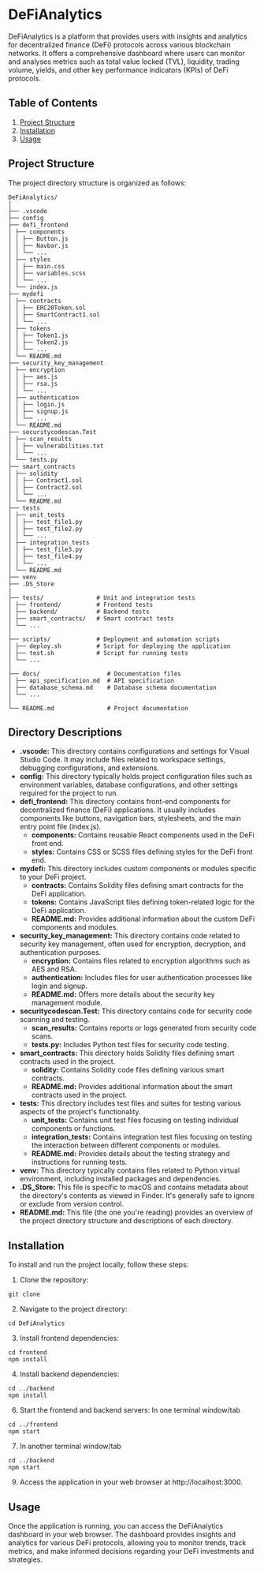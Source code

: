 # DeFiAnalytics

DeFiAnalytics is a platform that provides users with insights and analytics for decentralized finance (DeFi) protocols across various blockchain networks. It offers a comprehensive dashboard where users can monitor and analyses metrics such as total value locked (TVL), liquidity, trading volume, yields, and other key performance indicators (KPIs) of DeFi protocols.

## Table of Contents
1. [Project Structure](#project-structure)
2. [Installation](#installation)
3. [Usage](#usage)

## Project Structure

The project directory structure is organized as follows:

```
DeFiAnalytics/
│
├── .vscode
├── config
├── defi_frontend
│ ├── components
│ │ ├── Button.js
│ │ ├── Navbar.js
│ │ └── ...
│ ├── styles
│ │ ├── main.css
│ │ ├── variables.scss
│ │ └── ...
│ └── index.js
├── mydefi
│ ├── contracts
│ │ ├── ERC20Token.sol
│ │ ├── SmartContract1.sol
│ │ └── ...
│ ├── tokens
│ │ ├── Token1.js
│ │ ├── Token2.js
│ │ └── ...
│ └── README.md
├── security_key_management
│ ├── encryption
│ │ ├── aes.js
│ │ ├── rsa.js
│ │ └── ...
│ ├── authentication
│ │ ├── login.js
│ │ ├── signup.js
│ │ └── ...
│ └── README.md
├── securitycodescan.Test
│ ├── scan_results
│ │ ├── vulnerabilities.txt
│ │ └── ...
│ └── tests.py
├── smart_contracts
│ ├── solidity
│ │ ├── Contract1.sol
│ │ ├── Contract2.sol
│ │ └── ...
│ └── README.md
├── tests
│ ├── unit_tests
│ │ ├── test_file1.py
│ │ ├── test_file2.py
│ │ └── ...
│ ├── integration_tests
│ │ ├── test_file3.py
│ │ ├── test_file4.py
│ │ └── ...
│ └── README.md
├── venv
├── .DS_Store
|
├── tests/ 			     # Unit and integration tests
│ ├── frontend/ 		 # Frontend tests
│ ├── backend/ 		     # Backend tests
│ ├── smart_contracts/	 # Smart contract tests
│ └── ...
│
├── scripts/ 		     # Deployment and automation scripts
│ ├── deploy.sh 		 # Script for deploying the application
│ ├── test.sh		     # Script for running tests
│ └── ...
│
├── docs/ 			        # Documentation files
│ ├── api_specification.md  # API specification
│ ├── database_schema.md    # Database schema documentation
│ └── ...
│
└── README.md 		        # Project documentation
```
## Directory Descriptions

- **.vscode:** This directory contains configurations and settings for Visual Studio Code. It may include files related to workspace settings, debugging configurations, and extensions.
- **config:** This directory typically holds project configuration files such as environment variables, database configurations, and other settings required for the project to run.
- **defi_frontend:** This directory contains front-end components for decentralized finance (DeFi) applications. It usually includes components like buttons, navigation bars, stylesheets, and the main entry point file (index.js).
  - **components:** Contains reusable React components used in the DeFi front end.
  - **styles:** Contains CSS or SCSS files defining styles for the DeFi front end.
- **mydefi:** This directory includes custom components or modules specific to your DeFi project.
  - **contracts:** Contains Solidity files defining smart contracts for the DeFi application.
  - **tokens:** Contains JavaScript files defining token-related logic for the DeFi application.
  - **README.md:** Provides additional information about the custom DeFi components and modules.
- **security_key_management:** This directory contains code related to security key management, often used for encryption, decryption, and authentication purposes.
  - **encryption:** Contains files related to encryption algorithms such as AES and RSA.
  - **authentication:** Includes files for user authentication processes like login and signup.
  - **README.md:** Offers more details about the security key management module.
- **securitycodescan.Test:** This directory contains code for security code scanning and testing.
  - **scan_results:** Contains reports or logs generated from security code scans.
  - **tests.py:** Includes Python test files for security code testing.
- **smart_contracts:** This directory holds Solidity files defining smart contracts used in the project.
  - **solidity:** Contains Solidity code files defining various smart contracts.
  - **README.md:** Provides additional information about the smart contracts used in the project.
- **tests:** This directory includes test files and suites for testing various aspects of the project's functionality.
  - **unit_tests:** Contains unit test files focusing on testing individual components or functions.
  - **integration_tests:** Contains integration test files focusing on testing the interaction between different components or modules.
  - **README.md:** Provides details about the testing strategy and instructions for running tests.
- **venv:** This directory typically contains files related to Python virtual environment, including installed packages and dependencies.
- **.DS_Store:** This file is specific to macOS and contains metadata about the directory's contents as viewed in Finder. It's generally safe to ignore or exclude from version control.
- **README.md:** This file (the one you're reading) provides an overview of the project directory structure and descriptions of each directory.

## Installation

To install and run the project locally, follow these steps:

1. Clone the repository:
```
git clone 
```
2. Navigate to the project directory:
```
cd DeFiAnalytics
```
3. Install frontend dependencies:
```
cd frontend
npm install
```
4. Install backend dependencies:
```
cd ../backend
npm install
```

6. Start the frontend and backend servers:
In one terminal window/tab
```
cd ../frontend
npm start
```
7. In another terminal window/tab
```
cd ../backend
npm start
```

9. Access the application in your web browser at http://localhost:3000.

## Usage

Once the application is running, you can access the DeFiAnalytics dashboard in your web browser. The dashboard provides insights and analytics for various DeFi protocols, allowing you to monitor trends, track metrics, and make informed decisions regarding your DeFi investments and strategies.

